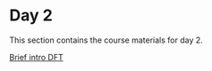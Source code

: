 Day 2
=======================
This section contains the course materials for day 2.

<a href="https://raw.githubusercontent.com/huichiayu/cmse_202_802/main/MSE590/DFT_upload.pdf" target="_blank">Brief intro DFT</a>
